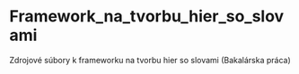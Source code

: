 # Framework_na_tvorbu_hier_so_slovami
Zdrojové súbory k frameworku na tvorbu hier so slovami (Bakalárska práca)
